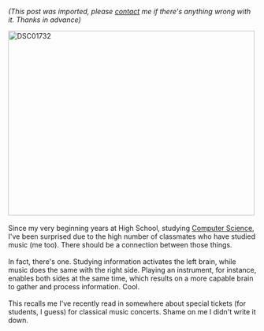 *(This post was imported, please [contact](#/contact) me if there's anything wrong with it. Thanks in advance)*

<a href="http://www.flickr.com/photos/marcoscobena/173974989/" title="Intercambio de fotos"><img src="http://farm1.static.flickr.com/65/173974989_a9aefb7d9d.jpg" alt="DSC01732" height="375" width="500" /></a><br /><br />Since my very beginning years at High School, studying <a href="http://en.wikipedia.org/wiki/Computer_Science_Engineering">Computer Science</a>, I've been surprised due to the high number of classmates who have studied music (me too). There should be a connection between those things.<br /><br />In fact, there's one. Studying information activates the left brain, while music does the same with the right side. Playing an instrument, for instance, enables both sides at the same time, which results on a more capable brain to gather and process information. Cool.<br /><br />This recalls me I've recently read in somewhere about special tickets (for students, I guess) for classical music concerts. Shame on me I didn't write it down.